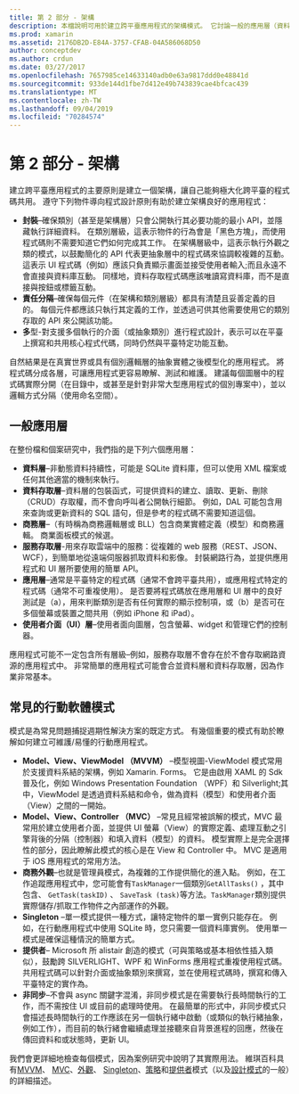 ```yaml
---
title: 第 2 部分 - 架構
description: 本檔說明可用於建立跨平臺應用程式的架構模式。 它討論一般的應用層（資料層、資料存取層等）和常見的行動軟體模式（MVVM、MVC 等等）
ms.prod: xamarin
ms.assetid: 2176DB2D-E84A-3757-CFAB-04A586068D50
author: conceptdev
ms.author: crdun
ms.date: 03/27/2017
ms.openlocfilehash: 7657985ce14633140adb0e63a9817ddd0e48841d
ms.sourcegitcommit: 933de144d1fbe7d412e49b743839cae4bfcac439
ms.translationtype: MT
ms.contentlocale: zh-TW
ms.lasthandoff: 09/04/2019
ms.locfileid: "70284574"
---
```

# <a name="part-2---architecture"></a>第 2 部分 - 架構

建立跨平臺應用程式的主要原則是建立一個架構，讓自己能夠極大化跨平臺的程式碼共用。 遵守下列物件導向程式設計原則有助於建立架構良好的應用程式：

- **封裝**–確保類別（甚至是架構層）只會公開執行其必要功能的最小 API，並隱藏執行詳細資料。 在類別層級，這表示物件的行為會是「黑色方塊」，而使用程式碼則不需要知道它們如何完成其工作。 在架構層級中，這表示執行外觀之類的模式，以鼓勵簡化的 API 代表更抽象層中的程式碼來協調較複雜的互動。 這表示 UI 程式碼（例如）應該只負責顯示畫面並接受使用者輸入;而且永遠不會直接與資料庫互動。 同樣地，資料存取程式碼應該唯讀寫資料庫，而不是直接與按鈕或標籤互動。
- **責任分隔**–確保每個元件（在架構和類別層級）都具有清楚且妥善定義的目的。 每個元件都應該只執行其定義的工作，並透過可供其他需要使用它的類別存取的 API 來公開該功能。
- **多**型-對支援多個執行的介面（或抽象類別）進行程式設計，表示可以在平臺上撰寫和共用核心程式代碼，同時仍然與平臺特定功能互動。


自然結果是在真實世界或具有個別邏輯層的抽象實體之後模型化的應用程式。 將程式碼分成各層，可讓應用程式更容易瞭解、測試和維護。 建議每個圖層中的程式碼實際分開（在目錄中，或甚至是針對非常大型應用程式的個別專案中），並以邏輯方式分隔（使用命名空間）。

 <a name="Typical_Application_Layers" />


## <a name="typical-application-layers"></a>一般應用層

在整份檔和個案研究中，我們指的是下列六個應用層：

- **資料層**–非動態資料持續性，可能是 SQLite 資料庫，但可以使用 XML 檔案或任何其他適當的機制來執行。
- **資料存取層**–資料層的包裝函式，可提供資料的建立、讀取、更新、刪除（CRUD）存取權，而不會向呼叫者公開執行細節。 例如，DAL 可能包含用來查詢或更新資料的 SQL 語句，但是參考的程式碼不需要知道這個。
- **商務層**–（有時稱為商務邏輯層或 BLL）包含商業實體定義（模型）和商務邏輯。 商業面板模式的候選。
- **服務存取層**-用來存取雲端中的服務：從複雜的 web 服務（REST、JSON、WCF），到簡單地從遠端伺服器抓取資料和影像。 封裝網路行為，並提供應用程式和 UI 層所要使用的簡單 API。
- **應用層**–通常是平臺特定的程式碼（通常不會跨平臺共用），或應用程式特定的程式碼（通常不可重複使用）。 是否要將程式碼放在應用層和 UI 層中的良好測試是（a），用來判斷類別是否有任何實際的顯示控制項，或（b）是否可在多個螢幕或裝置之間共用（例如 iPhone 和 iPad）。
- **使用者介面（UI）層**–使用者面向圖層，包含螢幕、widget 和管理它們的控制器。


應用程式可能不一定包含所有層級–例如，服務存取層不會存在於不會存取網路資源的應用程式中。 非常簡單的應用程式可能會合並資料層和資料存取層，因為作業非常基本。

 <a name="Common_Mobile_Software_Patterns" />


## <a name="common-mobile-software-patterns"></a>常見的行動軟體模式

模式是為常見問題捕捉週期性解決方案的既定方式。 有幾個重要的模式有助於瞭解如何建立可維護/易懂的行動應用程式。

- **Model、View、ViewModel （MVVM）** –模型視圖-ViewModel 模式常用於支援資料系結的架構，例如 Xamarin. Forms。 它是由啟用 XAML 的 Sdk 普及化，例如 Windows Presentation Foundation （WPF）和 Silverlight;其中，ViewModel 是透過資料系結和命令，做為資料（模型）和使用者介面（View）之間的一開始。
- **Model、View、Controller （MVC）** –常見且經常被誤解的模式，MVC 最常用於建立使用者介面，並提供 UI 螢幕（View）的實際定義、處理互動之引擎背後的分隔（控制器）和填入資料（模型）的資料。 模型實際上是完全選擇性的部分，因此瞭解此模式的核心是在 View 和 Controller 中。 MVC 是適用于 iOS 應用程式的常用方法。
- **商務外觀**–也就是管理員模式，為複雜的工作提供簡化的進入點。 例如，在工作追蹤應用程式中，您可能會有`TaskManager`一個類別`GetAllTasks()` ，其中包含、 `GetTask(taskID)` 、 `SaveTask (task)`等方法。`TaskManager`類別提供實際儲存/抓取工作物件之內部運作的外觀。
- **Singleton** –單一模式提供一種方式，讓特定物件的單一實例只能存在。 例如，在行動應用程式中使用 SQLite 時，您只需要一個資料庫實例。 使用單一模式是確保這種情況的簡單方式。
- **提供者**– Microsoft 所 alistair 創造的模式（可與策略或基本相依性插入類似），鼓勵跨 SILVERLIGHT、WPF 和 WinForms 應用程式重複使用程式碼。 共用程式碼可以針對介面或抽象類別來撰寫，並在使用程式碼時，撰寫和傳入平臺特定的實作為。
- **非同步**–不會與 async 關鍵字混淆，非同步模式是在需要執行長時間執行的工作，而不需按住 UI 或目前的處理時使用。 在最簡單的形式中，非同步模式只會描述長時間執行的工作應該在另一個執行緒中啟動（或類似的執行緒抽象，例如工作），而目前的執行緒會繼續處理並接聽來自背景進程的回應，然後在傳回資料和或狀態時，更新 UI。


我們會更詳細地檢查每個模式，因為案例研究中說明了其實際用法。 維琪百科具有[MVVM](https://en.wikipedia.org/wiki/Model–view–viewmodel)、 [MVC](https://en.wikipedia.org/wiki/Model–view–controller)、[外觀](https://en.wikipedia.org/wiki/Facade_pattern)、 [Singleton](https://en.wikipedia.org/wiki/Singleton_pattern)、[策略](https://en.wikipedia.org/wiki/Strategy_pattern)和[提供者](https://en.wikipedia.org/wiki/Provider_model)模式（以及[設計模式](https://en.wikipedia.org/wiki/Design_Patterns)的一般）的詳細描述。
